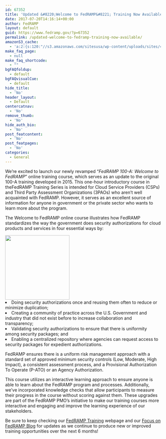 ```yaml
---
id: 67352
title: 'Updated &#8220;Welcome to FedRAMP&#8221; Training Now Available'
date: 2017-07-20T14:16:14+00:00
author: FedRAMP
layout: default
guid: https://www.fedramp.gov/?p=67352
permalink: /updated-welcome-to-fedramp-training-now-available/
amazonS3_cache:
  - 'a:2:{s:120:"//s3.amazonaws.com/sitesusa/wp-content/uploads/sites/482/2017/07/FedRAMP-icon_and_cover-for-templates_04262017_V1-46.png";s:5:"67353";s:87:"//www.fedramp.gov/files/2017/07/FedRAMP-icon_and_cover-for-templates_04262017_V1-46.png";s:5:"67353";}'
make_faq_page:
  - null
make_faq_shortcode:
  - ""
bgFAQfoldup:
  - default
bgFAQvisualCue:
  - default
hide_title:
  - 'No'
header_layout:
  - Default
centercatnav:
  - 'No'
remove_thumb:
  - 'No'
hide_auth_bio:
  - 'No'
post_featcontent:
  - 'No'
post_featpages:
  - 'No'
categories:
  - General
---
```

We’re excited to launch our newly revamped &#8220;<em>FedRAMP 100-A: Welcome to FedRAMP</em>&#8221; online training course, which serves as an update to the original 100-A training developed in 2015. This one-hour introductory course in theFedRAMP Training Series is intended for Cloud Service Providers (CSPs) and Third Party Assessment Organizations (3PAOs) who aren’t well acquainted with FedRAMP. However, it serves as an excellent source of information for anyone in government or the private sector who wants to learn more about the program. 

The Welcome to FedRAMP online course illustrates how FedRAMP standardizes the way the government does security authorizations for cloud products and services in four essential ways by:

<img class="wp-image-67353 alignright" src="https://s3.amazonaws.com/sitesusa/wp-content/uploads/sites/482/2017/07/FedRAMP-icon_and_cover-for-templates_04262017_V1-46.png" alt="" width="208" height="208" />

<li style="font-weight: 400">
  Doing security authorizations once and reusing them often to reduce or minimize duplication;
</li>
<li style="font-weight: 400">
  Creating a community of practice across the U.S. Government and industry that did not exist before to increase collaboration and transparency;
</li>
<li style="font-weight: 400">
  Validating security authorizations to ensure that there is uniformity among security packages; and
</li>
<li style="font-weight: 400">
  Enabling a centralized repository where agencies can request access to security packages for expedient authorizations.
</li>

FedRAMP ensures there is a uniform risk management approach with a standard set of approved minimum security controls (Low, Moderate, High Impact), a consistent assessment process, and a Provisional Authorization To Operate (P-ATO) or an Agency Authorization.

This course utilizes an interactive learning approach to ensure anyone is able to learn about the FedRAMP program and processes. Additionally, we’ve incorporated knowledge checks that allow participants to measure their progress in the course without scoring against them. These upgrades are part of the FedRAMP PMO’s initiative to make our training courses more interactive and engaging and improve the learning experience of our stakeholders. 

Be sure to keep checking our [FedRAMP Training](https://www.fedramp.gov/resources/training/) webpage and our [Focus on FedRAMP Blog](https://www.fedramp.gov/focus-on-fedramp/) for updates as we continue to produce new or improved training opportunities over the next 6 months!